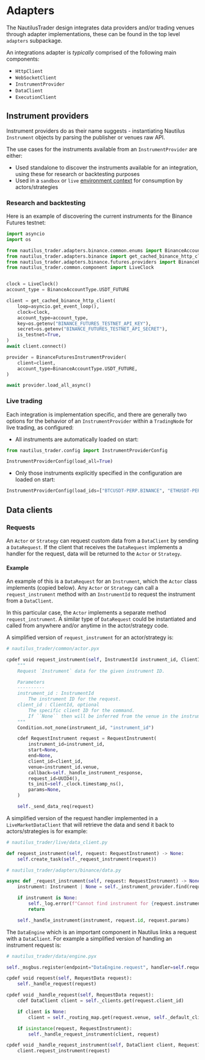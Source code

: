 # Adapters

The NautilusTrader design integrates data providers and/or trading venues
through adapter implementations, these can be found in the top level `adapters` subpackage.

An integrations adapter is *typically* comprised of the following main components:

- `HttpClient`
- `WebSocketClient`
- `InstrumentProvider`
- `DataClient`
- `ExecutionClient`

## Instrument providers

Instrument providers do as their name suggests - instantiating Nautilus
`Instrument` objects by parsing the publisher or venues raw API.

The use cases for the instruments available from an `InstrumentProvider` are either:

- Used standalone to discover the instruments available for an integration, using these for research or backtesting purposes
- Used in a `sandbox` or `live` [environment context](architecture.md#environment-contexts) for consumption by actors/strategies

### Research and backtesting

Here is an example of discovering the current instruments for the Binance Futures testnet:

```python
import asyncio
import os

from nautilus_trader.adapters.binance.common.enums import BinanceAccountType
from nautilus_trader.adapters.binance import get_cached_binance_http_client
from nautilus_trader.adapters.binance.futures.providers import BinanceFuturesInstrumentProvider
from nautilus_trader.common.component import LiveClock


clock = LiveClock()
account_type = BinanceAccountType.USDT_FUTURE

client = get_cached_binance_http_client(
    loop=asyncio.get_event_loop(),
    clock=clock,
    account_type=account_type,
    key=os.getenv("BINANCE_FUTURES_TESTNET_API_KEY"),
    secret=os.getenv("BINANCE_FUTURES_TESTNET_API_SECRET"),
    is_testnet=True,
)
await client.connect()

provider = BinanceFuturesInstrumentProvider(
    client=client,
    account_type=BinanceAccountType.USDT_FUTURE,
)

await provider.load_all_async()
```

### Live trading

Each integration is implementation specific, and there are generally two options for the behavior of an `InstrumentProvider` within a `TradingNode` for live trading,
as configured:

- All instruments are automatically loaded on start:

```python
from nautilus_trader.config import InstrumentProviderConfig

InstrumentProviderConfig(load_all=True)
```

- Only those instruments explicitly specified in the configuration are loaded on start:

```python
InstrumentProviderConfig(load_ids=["BTCUSDT-PERP.BINANCE", "ETHUSDT-PERP.BINANCE"])
```

## Data clients

### Requests

An `Actor` or `Strategy` can request custom data from a `DataClient` by sending a `DataRequest`. If the client that receives the
`DataRequest` implements a handler for the request, data will be returned to the `Actor` or `Strategy`.

#### Example

An example of this is a `DataRequest` for an `Instrument`, which the `Actor` class implements (copied below). Any `Actor` or
`Strategy` can call a `request_instrument` method with an `InstrumentId` to request the instrument from a `DataClient`.

In this particular case, the `Actor` implements a separate method `request_instrument`. A similar type of
`DataRequest` could be instantiated and called from anywhere and/or anytime in the actor/strategy code.

A simplified version of `request_instrument` for an actor/strategy is:

```python
# nautilus_trader/common/actor.pyx

cpdef void request_instrument(self, InstrumentId instrument_id, ClientId client_id=None):
    """
    Request `Instrument` data for the given instrument ID.

    Parameters
    ----------
    instrument_id : InstrumentId
        The instrument ID for the request.
    client_id : ClientId, optional
        The specific client ID for the command.
        If ``None`` then will be inferred from the venue in the instrument ID.
    """
    Condition.not_none(instrument_id, "instrument_id")

    cdef RequestInstrument request = RequestInstrument(
        instrument_id=instrument_id,
        start=None,
        end=None,
        client_id=client_id,
        venue=instrument_id.venue,
        callback=self._handle_instrument_response,
        request_id=UUID4(),
        ts_init=self._clock.timestamp_ns(),
        params=None,
    )

    self._send_data_req(request)
```

A simplified version of the request handler implemented in a `LiveMarketDataClient` that will retrieve the data
and send it back to actors/strategies is for example:

```python
# nautilus_trader/live/data_client.py

def request_instrument(self, request: RequestInstrument) -> None:
    self.create_task(self._request_instrument(request))

# nautilus_trader/adapters/binance/data.py

async def _request_instrument(self, request: RequestInstrument) -> None:
    instrument: Instrument | None = self._instrument_provider.find(request.instrument_id)

    if instrument is None:
        self._log.error(f"Cannot find instrument for {request.instrument_id}")
        return

    self._handle_instrument(instrument, request.id, request.params)
```

The `DataEngine` which is an important component in Nautilus links a request with a `DataClient`.
For example a simplified version of handling an instrument request is:

```python
# nautilus_trader/data/engine.pyx

self._msgbus.register(endpoint="DataEngine.request", handler=self.request)

cpdef void request(self, RequestData request):
    self._handle_request(request)

cpdef void _handle_request(self, RequestData request):
    cdef DataClient client = self._clients.get(request.client_id)

    if client is None:
        client = self._routing_map.get(request.venue, self._default_client)

    if isinstance(request, RequestInstrument):
        self._handle_request_instrument(client, request)

cpdef void _handle_request_instrument(self, DataClient client, RequestInstrument request):
    client.request_instrument(request)
```
